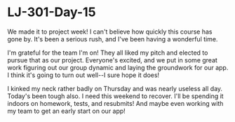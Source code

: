 # LJ-301-Day-15

We made it to project week! I can't believe how quickly this course has gone by. It's been a serious rush, and I've been having a wonderful time.

I'm grateful for the team I'm on! They all liked my pitch and elected to pursue that as our project. Everyone's excited, and we put in some great work figuring out our group dynamic and laying the groundwork for our app. I think it's going to turn out well--I sure hope it does!

I kinked my neck rather badly on Thursday and was nearly useless all day. Today's been tough also. I need this weekend to recover. I'll be spending it indoors on homework, tests, and resubmits! And maybe even working with my team to get an early start on our app!
